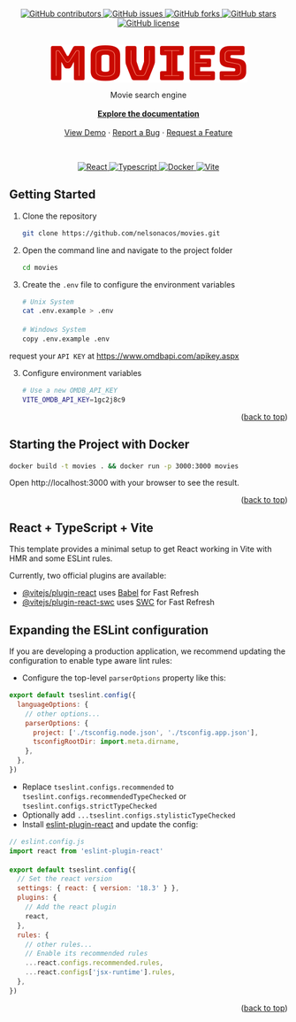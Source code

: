 <div id="top"></div>

<p align="center">
    <a href="https://github.com/nelsonacos/movies/graphs/contributors">
        <img src="https://img.shields.io/github/contributors/nelsonacos/movies.svg?style=for-the-badge" alt="GitHub contributors">
    </a>
    <a href="https://github.com/nelsonacos/movies/issues">
        <img src="https://img.shields.io/github/issues/nelsonacos/movies?style=for-the-badge" alt="GitHub issues">
    </a>
    <a href="https://github.com/tu-usuario/resume-creator-api/network">
        <img src="https://img.shields.io/github/forks/nelsonacos/resume-creator-api?style=for-the-badge" alt="GitHub forks">
    </a>
    <a href="https://github.com/tu-usuario/movies/stargazers">
        <img src="https://img.shields.io/github/stars/nelsonacos/movies?style=for-the-badge" alt="GitHub stars">
    </a>
    <a href="https://github.com/nelsonacos/movies/blob/main/LICENSE">
        <img src="https://img.shields.io/github/license/nelsonacos/movies?style=for-the-badge" alt="GitHub license">
    </a>
</p>

<br />
<div align="center">
  <img align="center" src="https://github.com/nelsonacos/movies/blob/main/src/assets/movies-logo.svg" alt="Movies" />
  <p align="center">
    Movie search engine
    <br />
    <br />
    <a href="#"><strong>Explore the documentation</strong></a>
    <br />
    <br />
    <a href="#">View Demo</a>
    ·
    <a href="https://github.com/nelsonacos/movies/issues">Report a Bug</a>
    ·
    <a href="https://github.com/nelsonacos/movies/issues">Request a Feature</a>
  </p>
</div>
<br />

<p align="center">
    <a href="https://github.com/nelsonacos/movies">
        <img src="https://img.shields.io/badge/react-black?style=for-the-badge&logo=react" alt="React">
    </a>
    <a href="https://github.com/nelsonacos/resume-creator-api">
        <img src="https://img.shields.io/badge/typescript-black?style=for-the-badge&logo=typescript" alt="Typescript">
    </a>
    <a href="https://github.com/nelsonacos/resume-creator-api">
        <img src="https://img.shields.io/badge/docker-black?style=for-the-badge&logo=docker" alt="Docker">
    </a>
    <a href="https://github.com/nelsonacos/resume-creator-api">
        <img src="https://img.shields.io/badge/vite-black?style=for-the-badge&logo=vite" alt="Vite">
    </a>
</p>


## Getting Started

1. Clone the repository

    ```sh
    git clone https://github.com/nelsonacos/movies.git
    ```

2. Open the command line and navigate to the project folder

    ```sh
    cd movies
    ```
2. Create the `.env` file to configure the environment variables

    ```sh
    # Unix System
    cat .env.example > .env

    # Windows System
    copy .env.example .env
    ```
request your `API KEY` at https://www.omdbapi.com/apikey.aspx

3. Configure environment variables

    ```sh
    # Use a new OMDB_API_KEY
    VITE_OMDB_API_KEY=1gc2j8c9
    ```

<p align="right">(<a href="#top">back to top</a>)</p>

## Starting the Project with Docker

```sh
docker build -t movies . && docker run -p 3000:3000 movies
```
Open http://localhost:3000 with your browser to see the result.

<p align="right">(<a href="#top">back to top</a>)</p>

## React + TypeScript + Vite

This template provides a minimal setup to get React working in Vite with HMR and some ESLint rules.

Currently, two official plugins are available:

- [@vitejs/plugin-react](https://github.com/vitejs/vite-plugin-react/blob/main/packages/plugin-react/README.md) uses [Babel](https://babeljs.io/) for Fast Refresh
- [@vitejs/plugin-react-swc](https://github.com/vitejs/vite-plugin-react-swc) uses [SWC](https://swc.rs/) for Fast Refresh

## Expanding the ESLint configuration

If you are developing a production application, we recommend updating the configuration to enable type aware lint rules:

- Configure the top-level `parserOptions` property like this:

```js
export default tseslint.config({
  languageOptions: {
    // other options...
    parserOptions: {
      project: ['./tsconfig.node.json', './tsconfig.app.json'],
      tsconfigRootDir: import.meta.dirname,
    },
  },
})
```

- Replace `tseslint.configs.recommended` to `tseslint.configs.recommendedTypeChecked` or `tseslint.configs.strictTypeChecked`
- Optionally add `...tseslint.configs.stylisticTypeChecked`
- Install [eslint-plugin-react](https://github.com/jsx-eslint/eslint-plugin-react) and update the config:

```js
// eslint.config.js
import react from 'eslint-plugin-react'

export default tseslint.config({
  // Set the react version
  settings: { react: { version: '18.3' } },
  plugins: {
    // Add the react plugin
    react,
  },
  rules: {
    // other rules...
    // Enable its recommended rules
    ...react.configs.recommended.rules,
    ...react.configs['jsx-runtime'].rules,
  },
})
```
<p align="right">(<a href="#top">back to top</a>)</p>
